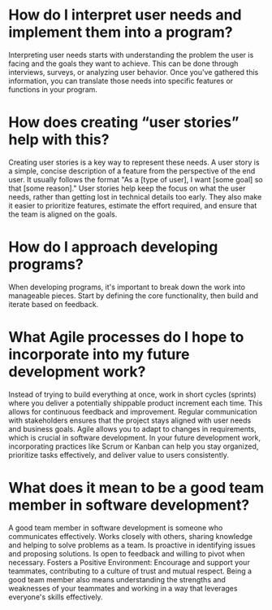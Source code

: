 #  How do I interpret user needs and implement them into a program? 
Interpreting user needs starts with understanding the problem the user is facing and the goals they want to achieve. This can be done through interviews, surveys, or analyzing user behavior. Once you've gathered this information, you can translate those needs into specific features or functions in your program.

# How does creating “user stories” help with this?
Creating user stories is a key way to represent these needs. A user story is a simple, concise description of a feature from the perspective of the end user. It usually follows the format "As a [type of user], I want [some goal] so that [some reason]."
User stories help keep the focus on what the user needs, rather than getting lost in technical details too early. They also make it easier to prioritize features, estimate the effort required, and ensure that the team is aligned on the goals.

# How do I approach developing programs? 
When developing programs, it's important to break down the work into manageable pieces. Start by defining the core functionality, then build and iterate based on feedback. 

# What Agile processes do I hope to incorporate into my future development work?
Instead of trying to build everything at once, work in short cycles (sprints) where you deliver a potentially shippable product increment each time. This allows for continuous feedback and improvement. Regular communication with stakeholders ensures that the project stays aligned with user needs and business goals. Agile allows you to adapt to changes in requirements, which is crucial in software development.
In your future development work, incorporating practices like Scrum or Kanban can help you stay organized, prioritize tasks effectively, and deliver value to users consistently.

# What does it mean to be a good team member in software development?
A good team member in software development is someone who communicates effectively. Works closely with others, sharing knowledge and helping to solve problems as a team. Is proactive in identifying issues and proposing solutions. Is open to feedback and willing to pivot when necessary. Fosters a Positive Environment: Encourage and support your teammates, contributing to a culture of trust and mutual respect.
Being a good team member also means understanding the strengths and weaknesses of your teammates and working in a way that leverages everyone's skills effectively. 
